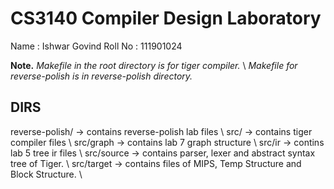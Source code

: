 # CS3140 Compiler Design Laboratory

Name : Ishwar Govind
Roll No : 111901024

**Note.**
*Makefile in the root directory is for tiger compiler.*     \\
*Makefile for reverse-polish is in reverse-polish directory.*

## DIRS
reverse-polish/ -> contains reverse-polish lab files \\
src/ -> contains tiger compiler files   \\
src/graph -> contains lab 7 graph structure \\
src/ir -> contins lab 5 tree ir files   \\
src/source -> contains parser, lexer and abstract syntax tree of Tiger. \\
src/target -> contains files of MIPS, Temp Structure and Block Structure.  \\
